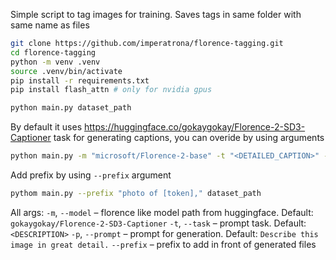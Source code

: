 Simple script to tag images for training. Saves tags in same folder with same name as files

```bash
git clone https://github.com/imperatrona/florence-tagging.git
cd florence-tagging
python -m venv .venv
source .venv/bin/activate
pip install -r requirements.txt
pip install flash_attn # only for nvidia gpus

python main.py dataset_path
```

By default it uses https://huggingface.co/gokaygokay/Florence-2-SD3-Captioner <DESCRIPTION> task for generating captions, you can overide by using arguments

```bash
python main.py -m "microsoft/Florence-2-base" -t "<DETAILED_CAPTION>" -p "Describe this image in great detail." dataset_path
```

Add prefix by using `--prefix` argument
```bash
pythom main.py --prefix "photo of [token]," dataset_path
```

All args:
`-m`, `--model` – florence like model path from huggingface. Default: `gokaygokay/Florence-2-SD3-Captioner`
`-t`, `--task` – prompt task. Default: `<DESCRIPTION>`
`-p`, `--prompt` – prompt for generation. Default: `Describe this image in great detail.`
`--prefix` – prefix to add in front of generated files